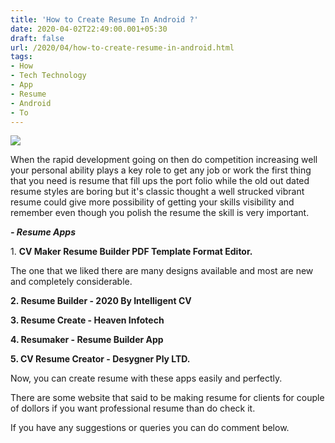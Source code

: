 ```yaml
---
title: 'How to Create Resume In Android ?'
date: 2020-04-02T22:49:00.001+05:30
draft: false
url: /2020/04/how-to-create-resume-in-android.html
tags: 
- How
- Tech Technology
- App
- Resume
- Android
- To
---
```


 [![](https://lh3.googleusercontent.com/-pt7r5qeZeTI/XoYeg-lJ9EI/AAAAAAAABUM/mDhxQ7zPg5I4S4_Mcm3TXgo995aucw_fACLcBGAsYHQ/s1600/1585847935243639-0.png)](https://lh3.googleusercontent.com/-pt7r5qeZeTI/XoYeg-lJ9EI/AAAAAAAABUM/mDhxQ7zPg5I4S4_Mcm3TXgo995aucw_fACLcBGAsYHQ/s1600/1585847935243639-0.png) 

  

When the rapid development going on then do competition increasing well your personal ability plays a key role to get any job or work the first thing that you need is resume that fill ups the port folio while the old out dated resume styles are boring but it's classic thought a well strucked vibrant resume could give more possibility of getting your skills visibility and remember even though you polish the resume the skill is very important.

  

**_\- Resume Apps_**

  

1\. **CV Maker Resume Builder PDF Template Format Editor.**

  

The one that we liked there are many designs available and most are new and completely considerable.

  

**2\. Resume Builder - 2020 By Intelligent CV**

  

**3\. Resume Create - Heaven Infotech**

  

**4\. Resumaker - Resume Builder App**

  

**5\. CV Resume Creator - Desygner Ply LTD.**

Now, you can create resume with these apps easily and perfectly.

  

There are some website that said to be making resume for clients for couple of dollors if you want professional resume than do check it.

  

If you have any suggestions or queries you can do comment below.